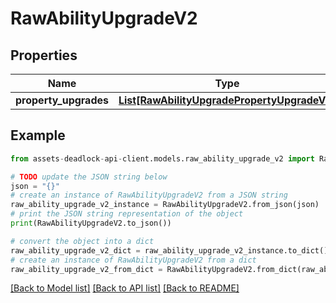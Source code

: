 # RawAbilityUpgradeV2


## Properties

Name | Type | Description | Notes
------------ | ------------- | ------------- | -------------
**property_upgrades** | [**List[RawAbilityUpgradePropertyUpgradeV2]**](RawAbilityUpgradePropertyUpgradeV2.md) |  | [optional] 

## Example

```python
from assets-deadlock-api-client.models.raw_ability_upgrade_v2 import RawAbilityUpgradeV2

# TODO update the JSON string below
json = "{}"
# create an instance of RawAbilityUpgradeV2 from a JSON string
raw_ability_upgrade_v2_instance = RawAbilityUpgradeV2.from_json(json)
# print the JSON string representation of the object
print(RawAbilityUpgradeV2.to_json())

# convert the object into a dict
raw_ability_upgrade_v2_dict = raw_ability_upgrade_v2_instance.to_dict()
# create an instance of RawAbilityUpgradeV2 from a dict
raw_ability_upgrade_v2_from_dict = RawAbilityUpgradeV2.from_dict(raw_ability_upgrade_v2_dict)
```
[[Back to Model list]](../README.md#documentation-for-models) [[Back to API list]](../README.md#documentation-for-api-endpoints) [[Back to README]](../README.md)


